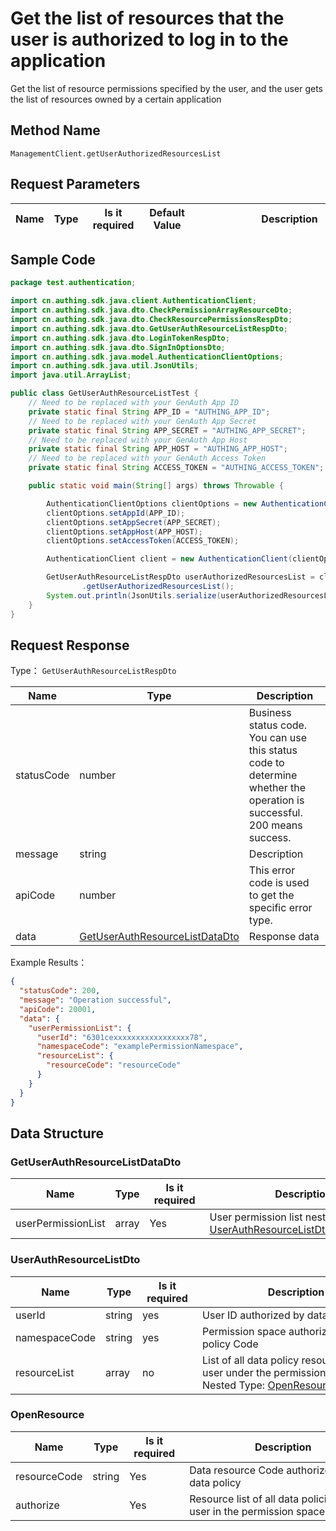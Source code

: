 # Get the list of resources that the user is authorized to log in to the application

<!--
Warning⚠️:
Do not modify this document directly,
https://github.com/Authing/authing-docs-factory
Use this project to generate
-->

<LastUpdated />

Get the list of resource permissions specified by the user, and the user gets the list of resources owned by a certain application

## Method Name

`ManagementClient.getUserAuthorizedResourcesList`

## Request Parameters

| Name | Type | <div style="width:80px">Is it required</div> | <div style="width:60px">Default Value</div> | <div style="width:300px">Description</div> | <div style="width:200px">Example Value</div> |
| ---- | ---- | -------------------------------------------- | ------------------------------------------- | ------------------------------------------ | -------------------------------------------- |

## Sample Code

```java
package test.authentication;

import cn.authing.sdk.java.client.AuthenticationClient;
import cn.authing.sdk.java.dto.CheckPermissionArrayResourceDto;
import cn.authing.sdk.java.dto.CheckResourcePermissionsRespDto;
import cn.authing.sdk.java.dto.GetUserAuthResourceListRespDto;
import cn.authing.sdk.java.dto.LoginTokenRespDto;
import cn.authing.sdk.java.dto.SignInOptionsDto;
import cn.authing.sdk.java.model.AuthenticationClientOptions;
import cn.authing.sdk.java.util.JsonUtils;
import java.util.ArrayList;

public class GetUserAuthResourceListTest {
    // Need to be replaced with your GenAuth App ID
    private static final String APP_ID = "AUTHING_APP_ID";
    // Need to be replaced with your GenAuth App Secret
    private static final String APP_SECRET = "AUTHING_APP_SECRET";
    // Need to be replaced with your GenAuth App Host
    private static final String APP_HOST = "AUTHING_APP_HOST";
    // Need to be replaced with your GenAuth Access Token
    private static final String ACCESS_TOKEN = "AUTHING_ACCESS_TOKEN";

    public static void main(String[] args) throws Throwable {

        AuthenticationClientOptions clientOptions = new AuthenticationClientOptions();
        clientOptions.setAppId(APP_ID);
        clientOptions.setAppSecret(APP_SECRET);
        clientOptions.setAppHost(APP_HOST);
        clientOptions.setAccessToken(ACCESS_TOKEN);

        AuthenticationClient client = new AuthenticationClient(clientOptions);

        GetUserAuthResourceListRespDto userAuthorizedResourcesList = client
                .getUserAuthorizedResourcesList();
        System.out.println(JsonUtils.serialize(userAuthorizedResourcesList));
    }
}
```

## Request Response

Type： `GetUserAuthResourceListRespDto`

| Name       | Type                                                                         | Description                                                                                                             |
| ---------- | ---------------------------------------------------------------------------- | ----------------------------------------------------------------------------------------------------------------------- |
| statusCode | number                                                                       | Business status code. You can use this status code to determine whether the operation is successful. 200 means success. |
| message    | string                                                                       | Description                                                                                                             |
| apiCode    | number                                                                       | This error code is used to get the specific error type.                                                                 |
| data       | <a href="#GetUserAuthResourceListDataDto">GetUserAuthResourceListDataDto</a> | Response data                                                                                                           |

Example Results：

```json
{
  "statusCode": 200,
  "message": "Operation successful",
  "apiCode": 20001,
  "data": {
    "userPermissionList": {
      "userId": "6301cexxxxxxxxxxxxxxxxx78",
      "namespaceCode": "examplePermissionNamespace",
      "resourceList": {
        "resourceCode": "resourceCode"
      }
    }
  }
}
```

## Data Structure

### <a id="GetUserAuthResourceListDataDto"></a> GetUserAuthResourceListDataDto

| Name               | Type  | <div style="width:80px">Is it required</div> | <div style="width:300px">Description</div>                                                        | <div style="width:200px">Example Value</div> |
| ------------------ | ----- | -------------------------------------------- | ------------------------------------------------------------------------------------------------- | -------------------------------------------- |
| userPermissionList | array | Yes                                          | User permission list nested Type: <a href="#UserAuthResourceListDto">UserAuthResourceListDto</a>. |                                              |

### <a id="UserAuthResourceListDto"></a> UserAuthResourceListDto

| Name          | Type   | <div style="width:80px">Is it required</div> | <div style="width:300px">Description</div>                                                                                      | <div style="width:200px">Example Value</div> |
| ------------- | ------ | -------------------------------------------- | ------------------------------------------------------------------------------------------------------------------------------- | -------------------------------------------- |
| userId        | string | yes                                          | User ID authorized by data policy                                                                                               | `6301cexxxxxxxxxxxxxxxxx78`                  |
| namespaceCode | string | yes                                          | Permission space authorized by data policy Code                                                                                 | `examplePermissionNamespace`                 |
| resourceList  | array  | no                                           | List of all data policy resources of the user under the permission space Nested Type: <a href="#OpenResource">OpenResource</a>. |                                              |

### <a id="OpenResource"></a> OpenResource

| Name         | Type   | <div style="width:80px">Is it required</div> | <div style="width:300px">Description</div>                             | <div style="width:200px">Example Value</div> |
| ------------ | ------ | -------------------------------------------- | ---------------------------------------------------------------------- | -------------------------------------------- |
| resourceCode | string | Yes                                          | Data resource Code authorized under data policy                        | `resourceCode`                               |
| authorize    |        | Yes                                          | Resource list of all data policies of the user in the permission space |                                              |
